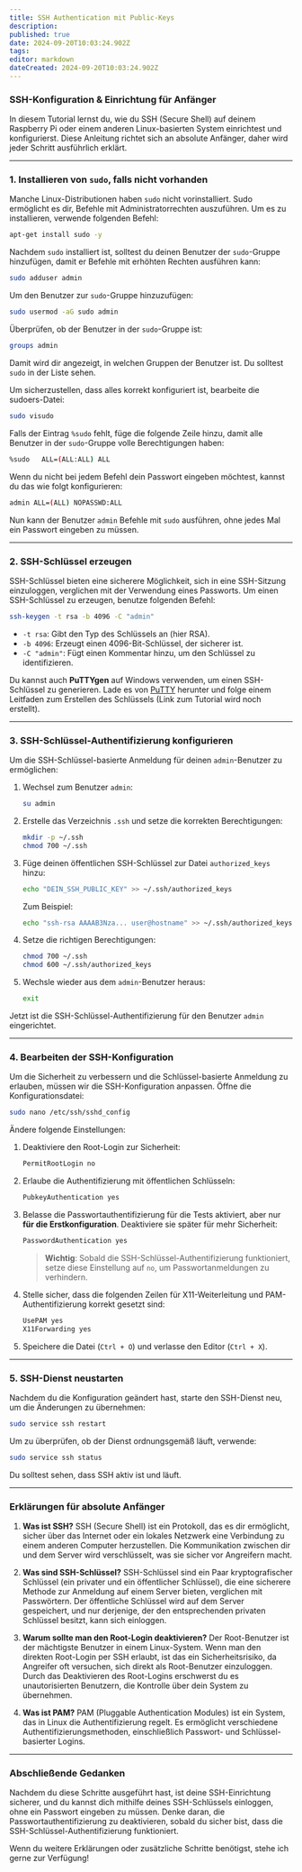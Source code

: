 ```yaml
---
title: SSH Authentication mit Public-Keys
description: 
published: true
date: 2024-09-20T10:03:24.902Z
tags: 
editor: markdown
dateCreated: 2024-09-20T10:03:24.902Z
---
```


### SSH-Konfiguration & Einrichtung für Anfänger

In diesem Tutorial lernst du, wie du SSH (Secure Shell) auf deinem Raspberry Pi oder einem anderen Linux-basierten System einrichtest und konfigurierst. Diese Anleitung richtet sich an absolute Anfänger, daher wird jeder Schritt ausführlich erklärt.

---

### 1. **Installieren von `sudo`, falls nicht vorhanden**

Manche Linux-Distributionen haben `sudo` nicht vorinstalliert. Sudo ermöglicht es dir, Befehle mit Administratorrechten auszuführen. Um es zu installieren, verwende folgenden Befehl:

```bash
apt-get install sudo -y
```

Nachdem `sudo` installiert ist, solltest du deinen Benutzer der `sudo`-Gruppe hinzufügen, damit er Befehle mit erhöhten Rechten ausführen kann:

```bash
sudo adduser admin
```

Um den Benutzer zur `sudo`-Gruppe hinzuzufügen:

```bash
sudo usermod -aG sudo admin
```

Überprüfen, ob der Benutzer in der `sudo`-Gruppe ist:

```bash
groups admin
```

Damit wird dir angezeigt, in welchen Gruppen der Benutzer ist. Du solltest `sudo` in der Liste sehen.

Um sicherzustellen, dass alles korrekt konfiguriert ist, bearbeite die sudoers-Datei:

```bash
sudo visudo
```

Falls der Eintrag `%sudo` fehlt, füge die folgende Zeile hinzu, damit alle Benutzer in der `sudo`-Gruppe volle Berechtigungen haben:

```bash
%sudo   ALL=(ALL:ALL) ALL
```

Wenn du nicht bei jedem Befehl dein Passwort eingeben möchtest, kannst du das wie folgt konfigurieren:

```bash
admin ALL=(ALL) NOPASSWD:ALL
```

Nun kann der Benutzer `admin` Befehle mit `sudo` ausführen, ohne jedes Mal ein Passwort eingeben zu müssen.

---

### 2. **SSH-Schlüssel erzeugen**

SSH-Schlüssel bieten eine sicherere Möglichkeit, sich in eine SSH-Sitzung einzuloggen, verglichen mit der Verwendung eines Passworts. Um einen SSH-Schlüssel zu erzeugen, benutze folgenden Befehl:

```bash
ssh-keygen -t rsa -b 4096 -C "admin"
```

- `-t rsa`: Gibt den Typ des Schlüssels an (hier RSA).
- `-b 4096`: Erzeugt einen 4096-Bit-Schlüssel, der sicherer ist.
- `-C "admin"`: Fügt einen Kommentar hinzu, um den Schlüssel zu identifizieren.

Du kannst auch **PuTTYgen** auf Windows verwenden, um einen SSH-Schlüssel zu generieren. Lade es von [PuTTY](https://www.chiark.greenend.org.uk/~sgtatham/putty/latest.html) herunter und folge einem Leitfaden zum Erstellen des Schlüssels (Link zum Tutorial wird noch erstellt).

---

### 3. **SSH-Schlüssel-Authentifizierung konfigurieren**

Um die SSH-Schlüssel-basierte Anmeldung für deinen `admin`-Benutzer zu ermöglichen:

1. Wechsel zum Benutzer `admin`:

   ```bash
   su admin
   ```

2. Erstelle das Verzeichnis `.ssh` und setze die korrekten Berechtigungen:

   ```bash
   mkdir -p ~/.ssh
   chmod 700 ~/.ssh
   ```

3. Füge deinen öffentlichen SSH-Schlüssel zur Datei `authorized_keys` hinzu:

   ```bash
   echo "DEIN_SSH_PUBLIC_KEY" >> ~/.ssh/authorized_keys
   ```

   Zum Beispiel:

   ```bash
   echo "ssh-rsa AAAAB3Nza... user@hostname" >> ~/.ssh/authorized_keys
   ```

4. Setze die richtigen Berechtigungen:

   ```bash
   chmod 700 ~/.ssh
   chmod 600 ~/.ssh/authorized_keys
   ```

5. Wechsle wieder aus dem `admin`-Benutzer heraus:

   ```bash
   exit
   ```

Jetzt ist die SSH-Schlüssel-Authentifizierung für den Benutzer `admin` eingerichtet.

---

### 4. **Bearbeiten der SSH-Konfiguration**

Um die Sicherheit zu verbessern und die Schlüssel-basierte Anmeldung zu erlauben, müssen wir die SSH-Konfiguration anpassen. Öffne die Konfigurationsdatei:

```bash
sudo nano /etc/ssh/sshd_config
```

Ändere folgende Einstellungen:

1. Deaktiviere den Root-Login zur Sicherheit:

   ```bash
   PermitRootLogin no
   ```

2. Erlaube die Authentifizierung mit öffentlichen Schlüsseln:

   ```bash
   PubkeyAuthentication yes
   ```

3. Belasse die Passwortauthentifizierung für die Tests aktiviert, aber nur **für die Erstkonfiguration**. Deaktiviere sie später für mehr Sicherheit:

   ```bash
   PasswordAuthentication yes
   ```

   > **Wichtig**: Sobald die SSH-Schlüssel-Authentifizierung funktioniert, setze diese Einstellung auf `no`, um Passwortanmeldungen zu verhindern.

4. Stelle sicher, dass die folgenden Zeilen für X11-Weiterleitung und PAM-Authentifizierung korrekt gesetzt sind:

   ```bash
   UsePAM yes
   X11Forwarding yes
   ```

5. Speichere die Datei (`Ctrl + O`) und verlasse den Editor (`Ctrl + X`).

---

### 5. **SSH-Dienst neustarten**

Nachdem du die Konfiguration geändert hast, starte den SSH-Dienst neu, um die Änderungen zu übernehmen:

```bash
sudo service ssh restart
```

Um zu überprüfen, ob der Dienst ordnungsgemäß läuft, verwende:

```bash
sudo service ssh status
```

Du solltest sehen, dass SSH aktiv ist und läuft.

---

### Erklärungen für absolute Anfänger

1. **Was ist SSH?**
   SSH (Secure Shell) ist ein Protokoll, das es dir ermöglicht, sicher über das Internet oder ein lokales Netzwerk eine Verbindung zu einem anderen Computer herzustellen. Die Kommunikation zwischen dir und dem Server wird verschlüsselt, was sie sicher vor Angreifern macht.

2. **Was sind SSH-Schlüssel?**
   SSH-Schlüssel sind ein Paar kryptografischer Schlüssel (ein privater und ein öffentlicher Schlüssel), die eine sicherere Methode zur Anmeldung auf einem Server bieten, verglichen mit Passwörtern. Der öffentliche Schlüssel wird auf dem Server gespeichert, und nur derjenige, der den entsprechenden privaten Schlüssel besitzt, kann sich einloggen.

3. **Warum sollte man den Root-Login deaktivieren?**
   Der Root-Benutzer ist der mächtigste Benutzer in einem Linux-System. Wenn man den direkten Root-Login per SSH erlaubt, ist das ein Sicherheitsrisiko, da Angreifer oft versuchen, sich direkt als Root-Benutzer einzuloggen. Durch das Deaktivieren des Root-Logins erschwerst du es unautorisierten Benutzern, die Kontrolle über dein System zu übernehmen.

4. **Was ist PAM?**
   PAM (Pluggable Authentication Modules) ist ein System, das in Linux die Authentifizierung regelt. Es ermöglicht verschiedene Authentifizierungsmethoden, einschließlich Passwort- und Schlüssel-basierter Logins.

---

### Abschließende Gedanken

Nachdem du diese Schritte ausgeführt hast, ist deine SSH-Einrichtung sicherer, und du kannst dich mithilfe deines SSH-Schlüssels einloggen, ohne ein Passwort eingeben zu müssen. Denke daran, die Passwortauthentifizierung zu deaktivieren, sobald du sicher bist, dass die SSH-Schlüssel-Authentifizierung funktioniert.

Wenn du weitere Erklärungen oder zusätzliche Schritte benötigst, stehe ich gerne zur Verfügung!